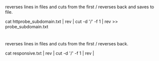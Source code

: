 
#
reverses lines in files and cuts from the first / reverses back and saves to file.

cat httprobe_subdomain.txt | rev |  cut -d '/' -f 1 | rev >> probe_subdomain.txt

#
reverses lines in files and cuts from the first / reverses back.

cat responsive.txt | rev | cut -d '/' -f 1 | rev | 
#

